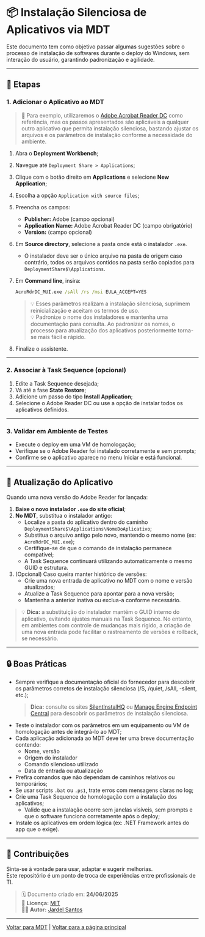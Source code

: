 # 📦 Instalação Silenciosa de Aplicativos via MDT

Este documento tem como objetivo passar algumas sugestões sobre o processo de instalação de softwares durante o deploy do Windows, sem interação do usuário, garantindo padronização e agilidade.

---

## 🧭 Etapas

### 1. Adicionar o Aplicativo ao MDT

> 📌 Para exemplo, utilizaremos o [Adobe Acrobat Reader DC](https://get.adobe.com/br/reader/enterprise/) como referência, mas os passos apresentados são aplicáveis a qualquer outro aplicativo que permita instalação silenciosa, bastando ajustar os arquivos e os parâmetros de instalação conforme a necessidade do ambiente.  

1. Abra o **Deployment Workbench**;
2. Navegue até `Deployment Share > Applications`;
3. Clique com o botão direito em **Applications** e selecione **New Application**;
4. Escolha a opção `Application with source files`;
5. Preencha os campos:
   - **Publisher:** Adobe (campo opcional)
   - **Application Name:** Adobe Acrobat Reader DC (campo obrigatório)
   - **Version:** (campo opcional)
6. Em **Source directory**, selecione a pasta onde está o instalador `.exe`.
   - O instalador deve ser o único arquivo na pasta de origem caso contrário, todos os arquivos contidos na pasta serão copiados para `DeploymentShare$\Applications`.
7. Em **Command line**, insira:

   ```cmd
   AcroRdrDC_MUI.exe /sAll /rs /msi EULA_ACCEPT=YES
   ```

   > 💡 Esses parâmetros realizam a instalação silenciosa, suprimem reinicialização e aceitam os termos de uso.  
   > 💡 Padronize o nome dos instaladores e mantenha uma documentação para consulta. Ao padronizar os nomes, o processo para atualização dos aplicativos posteriormente torna-se mais fácil e rápido.

9. Finalize o assistente.

---

### 2. Associar à Task Sequence (opcional)

1. Edite a Task Sequence desejada;
2. Vá até a fase **State Restore**;
3. Adicione um passo do tipo **Install Application**;
4. Selecione o Adobe Reader DC ou use a opção de instalar todos os aplicativos definidos.

---

### 3. Validar em Ambiente de Testes

- Execute o deploy em uma VM de homologação;
- Verifique se o Adobe Reader foi instalado corretamente e sem prompts;
- Confirme se o aplicativo aparece no menu Iniciar e está funcional.

---

## 🔄 Atualização do Aplicativo

Quando uma nova versão do Adobe Reader for lançada:

1. **Baixe o novo instalador `.exe` do site oficial**;
2. **No MDT**, substitua o instalador antigo:
   - Localize a pasta do aplicativo dentro do caminho `DeploymentShare$\Applications\NomeDoAplicativo`;
   - Substitua o arquivo antigo pelo novo, mantendo o mesmo nome (ex: `AcroRdrDC_MUI.exe`);
   - Certifique-se de que o comando de instalação permanece compatível;
   - A Task Sequence continuará utilizando automaticamente o mesmo GUID e estrutura.
3. (Opcional) Caso queira manter histórico de versões:
   - Crie uma nova entrada de aplicativo no MDT com o nome e versão atualizados;
   - Atualize a Task Sequence para apontar para a nova versão;
   - Mantenha a anterior inativa ou exclua-a conforme necessário.

> 💡 **Dica:** a substituição do instalador mantém o GUID interno do aplicativo, evitando ajustes manuais na Task Sequence. No entanto, em ambientes com controle de mudanças mais rígido, a criação de uma nova entrada pode facilitar o rastreamento de versões e rollback, se necessário.

---

## 🔒 Boas Práticas

- Sempre verifique a documentação oficial do fornecedor para descobrir os parâmetros corretos de instalação silenciosa (/S, /quiet, /sAll, -silent, etc.);
	> **Dica:** consulte os sites [SilentInstalHQ](https://silentinstallhq.com/) ou [Manage Engine Endpoint Central](https://www.manageengine.com/products/desktop-central/software-installation/latest-software.html) para descobrir os parâmetros de instalação silenciosa.
- Teste o instalador com os parâmetros em um equipamento ou VM de homologação antes de integrá-lo ao MDT;
- Cada aplicação adicionada ao MDT deve ter uma breve documentação contendo:
	- Nome, versão
	- Origem do instalador
	- Comando silencioso utilizado
	- Data de entrada ou atualização
- Prefira comandos que não dependam de caminhos relativos ou temporários;
- Se usar scripts `.bat` ou `.ps1`, trate erros com mensagens claras no log;
- Crie uma Task Sequence de homologação com a instalação dos aplicativos;
	- Valide que a instalação ocorre sem janelas visíveis, sem prompts e que o software funciona corretamente após o deploy;
- Instale os aplicativos em ordem lógica (ex: .NET Framework antes do app que o exige).

---

## 🤝 Contribuições

Sinta-se à vontade para usar, adaptar e sugerir melhorias.  
Este repositório é um ponto de troca de experiências entre profissionais de TI.

> 🗓 Documento criado em: **24/06/2025**  
> 💼 **Licença:** [MIT](../../LICENSE)  
> 🙋‍♂️ **Autor:** [Jardel Santos](https://www.linkedin.com/in/jardel-santos-2012)

---

[Voltar para MDT](../README.md) | [Voltar para a página principal](../../README.md)

